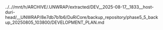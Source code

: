 ../..//mnt/h/ARCHIVE/.UNWRAP/extracted/DEV__2025-08-17__1833__host-duri-head/__UNWRAP/8e7db7b1b6/DuRiCore/backup_repository/phase5_5_backup_20250805_103800/DEVELOPMENT_PLAN.md